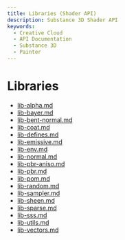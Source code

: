 ```yaml
---
title: Libraries (Shader API)
description: Substance 3D Shader API
keywords:
  - Creative Cloud
  - API Documentation
  - Substance 3D
  - Painter
---
```


Libraries
========

- [lib-alpha.md](/api/libraries/lib-alpha.md)
- [lib-bayer.md](/api/libraries/lib-bayer.md)
- [lib-bent-normal.md](/api/libraries/lib-bent-normal.md)
- [lib-coat.md](/api/libraries/lib-coat.md)
- [lib-defines.md](/api/libraries/lib-defines.md)
- [lib-emissive.md](/api/libraries/lib-emissive.md)
- [lib-env.md](/api/libraries/lib-env.md)
- [lib-normal.md](/api/libraries/lib-normal.md)
- [lib-pbr-aniso.md](/api/libraries/lib-pbr-aniso.md)
- [lib-pbr.md](/api/libraries/lib-pbr.md)
- [lib-pom.md](/api/libraries/lib-pom.md)
- [lib-random.md](/api/libraries/lib-random.md)
- [lib-sampler.md](/api/libraries/lib-sampler.md)
- [lib-sheen.md](/api/libraries/lib-sheen.md)
- [lib-sparse.md](/api/libraries/lib-sparse.md)
- [lib-sss.md](/api/libraries/lib-sss.md)
- [lib-utils.md](/api/libraries/lib-utils.md)
- [lib-vectors.md](/api/libraries/lib-vectors.md)
